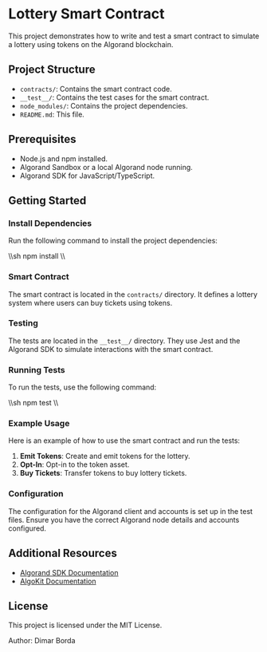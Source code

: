 # Lottery Smart Contract

This project demonstrates how to write and test a smart contract to simulate a lottery using tokens on the Algorand blockchain.

## Project Structure

- `contracts/`: Contains the smart contract code.
- `__test__/`: Contains the test cases for the smart contract.
- `node_modules/`: Contains the project dependencies.
- `README.md`: This file.

## Prerequisites

- Node.js and npm installed.
- Algorand Sandbox or a local Algorand node running.
- Algorand SDK for JavaScript/TypeScript.

## Getting Started

### Install Dependencies

Run the following command to install the project dependencies:

\\\sh
npm install
\\\

### Smart Contract

The smart contract is located in the `contracts/` directory. It defines a lottery system where users can buy tickets using tokens.

### Testing

The tests are located in the `__test__/` directory. They use Jest and the Algorand SDK to simulate interactions with the smart contract.

### Running Tests

To run the tests, use the following command:

\\\sh
npm test
\\\

### Example Usage

Here is an example of how to use the smart contract and run the tests:

1. **Emit Tokens**: Create and emit tokens for the lottery.
2. **Opt-In**: Opt-in to the token asset.
3. **Buy Tickets**: Transfer tokens to buy lottery tickets.

### Configuration

The configuration for the Algorand client and accounts is set up in the test files. Ensure you have the correct Algorand node details and accounts configured.

## Additional Resources

- [Algorand SDK Documentation](https://developer.algorand.org/docs/sdks/)
- [AlgoKit Documentation](https://github.com/algorandfoundation/algokit-cli/blob/main/docs/algokit.md)

## License

This project is licensed under the MIT License.

Author: Dimar Borda
